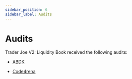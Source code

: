 ```yaml
---
sidebar_position: 6
sidebar_label: Audits
---
```


# Audits

Trader Joe V2: Liquidity Book received the following audits:

- [ABDK](https://github.com/abdk-consulting/audits/blob/main/traderjoe/ABDK_TraderJoe_TraderJoe_v_2_0.pdf)

- [Code4rena](https://code4rena.com/reports/2022-10-traderjoe/)